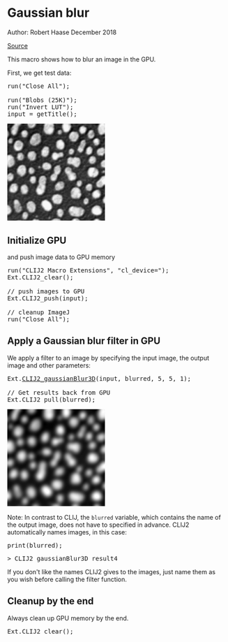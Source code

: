 

# Gaussian blur
Author: Robert Haase
December 2018

[Source](https://github.com/clij/clij2-docs/tree/master/src/main/macro/blur.ijm)

This macro shows how to blur an image in the GPU.

First, we get test data:

<pre class="highlight">
run("Close All");

run("Blobs (25K)");
run("Invert LUT");
input = getTitle();
</pre>
<a href="image_1588141932885.png"><img src="image_1588141932885.png" width="224" alt="blobs.gif"/></a>

## Initialize GPU
 and push image data to GPU memory

<pre class="highlight">
run("CLIJ2 Macro Extensions", "cl_device=");
Ext.CLIJ2_clear();

// push images to GPU
Ext.CLIJ2_push(input);

// cleanup ImageJ
run("Close All");
</pre>

## Apply a Gaussian blur filter in GPU
We apply a filter to an image by specifying the input image, the output image and other parameters:

<pre class="highlight">
Ext.<a href="https://clij.github.io/clij2-docs/reference_gaussianBlur3D">CLIJ2_gaussianBlur3D</a>(input, blurred, 5, 5, 1);

// Get results back from GPU
Ext.CLIJ2_pull(blurred);
</pre>
<a href="image_1588141933505.png"><img src="image_1588141933505.png" width="224" alt="CLIJ2_gaussianBlur3D_result4"/></a>

Note: In contrast to CLIJ, the `blurred` variable, which contains the name of the output image, does not have to specified in advance. 
CLIJ2 automatically names images, in this case:

<pre class="highlight">
print(blurred);
</pre>
<pre>
> CLIJ2_gaussianBlur3D_result4
</pre>

If you don't like the names CLIJ2 gives to the images, just name them as you wish before calling the filter function.

## Cleanup by the end
Always clean up GPU memory by the end.

<pre class="highlight">
Ext.CLIJ2_clear();
</pre>




